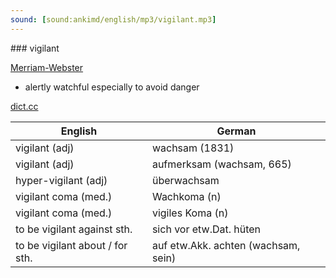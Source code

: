 ```yaml
---
sound: [sound:ankimd/english/mp3/vigilant.mp3]
---
```


\### vigilant

[Merriam-Webster](https://www.merriam-webster.com/dictionary/vigilant)

- alertly watchful especially to avoid danger

[dict.cc](https://www.dict.cc/vigilant)

| English        | German       |
| -------------- | ------------ |
| vigilant (adj) | wachsam (1831) |
| vigilant (adj) | aufmerksam (wachsam, 665) |
| hyper-vigilant (adj) | überwachsam |
| vigilant coma (med.) | Wachkoma (n) |
| vigilant coma (med.) | vigiles Koma (n) |
| to be vigilant against sth. | sich vor etw.Dat. hüten |
| to be vigilant about / for sth. | auf etw.Akk. achten (wachsam, sein) |
